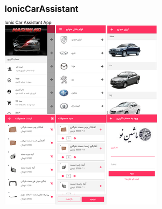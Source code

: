 # IonicCarAssistant
Ionic Car Assistant App
![alt text](https://github.com/shokri/IonicCarAssistant/blob/master/Ionic.png)
